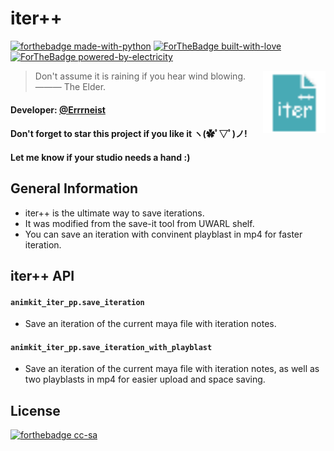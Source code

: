 # iter++
[![forthebadge made-with-python](http://ForTheBadge.com/images/badges/made-with-python.svg)](https://www.python.org/)
[![ForTheBadge built-with-love](http://ForTheBadge.com/images/badges/built-with-love.svg)](https://GitHub.com/Naereen/)
[![ForTheBadge powered-by-electricity](http://ForTheBadge.com/images/badges/powered-by-electricity.svg)](http://ForTheBadge.com)


<img align="right" src="https://github.com/Errrneist/AnimKit/blob/master/animkit/icons/animkit_iter_pp.png" alt="iter++" width="100">


> Don't assume it is raining if you hear wind blowing. ——— The Elder.    
#### Developer: [@Errrneist](https://github.com/Errrneist/)
#### Don't forget to star this project if you like it ヽ(✿ﾟ▽ﾟ)ノ! 
#### Let me know if your studio needs a hand :)

## General Information
* iter++ is the ultimate way to save iterations.
* It was modified from the save-it tool from UWARL shelf.
* You can save an iteration with convinent playblast in mp4 for faster iteration.

## iter++ API
#### `animkit_iter_pp.save_iteration`
* Save an iteration of the current maya file with iteration notes.
#### `animkit_iter_pp.save_iteration_with_playblast`
* Save an iteration of the current maya file with iteration notes, as well as two playblasts in mp4 for easier upload and space saving.


## License
[![forthebadge cc-sa](http://ForTheBadge.com/images/badges/cc-sa.svg)](https://creativecommons.org/licenses/by-sa/4.0)
